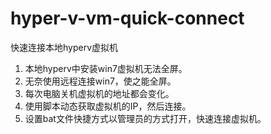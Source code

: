 # hyper-v-vm-quick-connect
快速连接本地hyperv虚拟机

1. 本地hyperv中安装win7虚拟机无法全屏。
2. 无奈使用远程连接win7，使之能全屏。
3. 每次电脑关机虚拟机的地址都会变化。
4. 使用脚本动态获取虚拟机的IP，然后连接。
5. 设置bat文件快捷方式以管理员的方式打开，快速连接虚拟机。
